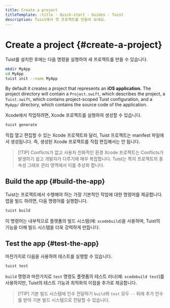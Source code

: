 ```yaml
---
title: Create a project
titleTemplate: :title · Quick-start · Guides · Tuist
description: Tuist에서 첫 프로젝트를 만들어 보세요.
---
```


# Create a project {#create-a-project}

Tuist를 설치한 후에는 다음 명령을 실행하여 새 프로젝트를 만들 수 있습니다.

```bash
mkdir MyApp
cd MyApp
tuist init --name MyApp
```

By default it creates a project that represents an **iOS application.** The project directory will contain a `Project.swift`, which describes the project, a `Tuist.swift`, which contains project-scoped Tuist configuration, and a `MyApp/` directory, which contains the source code of the application.

Xcode에서 작업하려면, Xcode 프로젝트를 실행하여 생성할 수 있습니다.

```bash
tuist generate
```

직접 열고 편집할 수 있는 Xcode 프로젝트와 달리, Tuist 프로젝트는 manifest 파일에서 생성됩니다. 즉, 생성된 Xcode 프로젝트를 직접 편집해서는 안 됩니다.

> [!TIP] Conflicts가 없고 사용자 친화적인 환경  Xcode 프로젝트는 Conflicts가 발생하기 쉽고 개발자가 다루기에 매우 복잡합니다. Tuist는 특히 프로젝트의 종속성 그래프 관리 영역에서 이를 추상화 합니다.

## Build the app {#build-the-app}

Tuist는 프로젝트에서 수행해야 하는 가장 기본적인 작업에 대한 명령어를 제공합니다. 앱을 빌드 하려면, 다음 명령어를 실행합니다.

```bash
tuist build
```

이 명령어는 내부적으로 플랫폼의 빌드 시스템(예: `xcodebuild`)을 사용하며, Tuist의 기능을 더해 빌드 시스템을 더욱 강력하게 만듭니다.

## Test the app {#test-the-app}

마찬가지로 다음을 사용하여 테스트를 실행할 수 있습니다.

```bash
tuist test
```

`build` 명령과 마찬가지로 `test` 명령도 플랫폼의 테스트 러너(예: `xcodebuild test`)를 사용하지만, Tuist의 테스트 기능과 최적화의 이점을 추가로 제공합니다.

> [!TIP] 기본 빌드 시스템에 인수 전달하기 `build`와 `test` 모두 `--` 뒤에 추가 인수를 받아 기본 빌드 시스템으로 전달할 수 있습니다.
